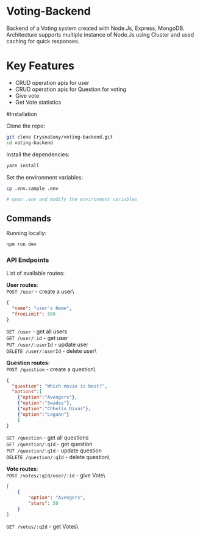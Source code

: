 # Voting-Backend

Backend of a Voting system created with Node.Js, Express, MongoDB. Architecture supports multiple instance of Node.Js using Cluster and used caching for quick responses.

# Key Features
  - CRUD operation apis for user
  - CRUD operation apis for Question for voting
  - Give vote 
  - Get Vote statistics
  
#Installation


Clone the repo:

```bash
git clone CrysnaSony/voting-backend.git
cd voting-backend
```

Install the dependencies:

```bash
yarn install
```

Set the environment variables:

```bash
cp .env.sample .env

# open .env and modify the environment variables
```


## Commands

Running locally:

```bash
npm run dev
```

### API Endpoints

List of available routes:

**User routes**:\
`POST /user` - create a user\

```json
{
  "name": "user's Name",
  "freeLimit": 500
}
```

`GET /user` - get all users\
`GET /user/:id` - get user\
`PUT /user/:userId` - update user\
`DELETE /user/:userId` - delete user\

**Question routes**:\
`POST /question` - create a question\

```json
{
  "question": "Which movie is best?",
  "options":[
    {"option":"Avengers"},
    {"option":"Swades"},
    {"option":"Chhello Divas"},
    {"option":"Lagaan"}
    ]
}
```
`GET /question` - get all questions\
`GET /question/:qId` - get question\
`PUT /question/:qId` - update question\
`DELETE /question/:qId` - delete question\

**Vote routes**:\
`POST /votes/:qId/user/:id` - give Vote\
```json
[
    {
        "option": "Avengers",
        "stars": 50
    }
]
```

`GET /votes/:qId` - get Votes\

